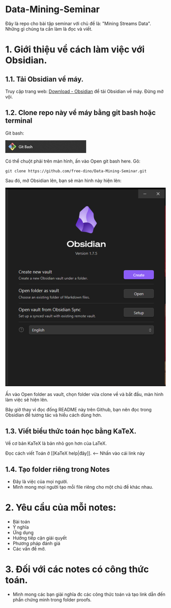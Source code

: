 # Data-Mining-Seminar

Đây là repo cho bài tập seminar với chủ đề là: "Mining Streams Data". Những gì chúng ta cần làm là đọc và viết.

# 1. Giới thiệu về cách làm việc với Obsidian.
## 1.1. Tải Obsidian về máy.
Truy cập trang web: [Download - Obsidian](https://obsidian.md/download) để tải Obsidian về máy. Đừng mở vội.
## 1.2. Clone repo này về máy bằng git bash hoặc terminal

Git bash: 

![Git bash](image/Pasted%20image%2020241108143813.png)

Có thể chuột phải trên màn hình, ấn vào Open git bash here. Gõ:
```
git clone https://github.com/free-dino/Data-Mining-Seminar.git
```

Sau đó, mở Obsidian lên, bạn sẽ màn hình này hiện lên:

![Obsidian](image/Pasted%20image%2020241108145346.png)

Ấn vào Open folder as vault, chọn folder vừa clone về và bắt đầu, màn hình làm việc sẽ hiện lên.

Bây giờ thay vì đọc đống README này trên Github, bạn nên đọc trong Obsidian để tương tác và hiểu cách dùng hơn.

## 1.3. Viết biểu thức toán học bằng KaTeX.

Về cơ bản KaTeX là bản nhỏ gọn hơn của LaTeX.

Đọc cách viết Toán ở [[KaTeX help|đây]]. <-- Nhấn vào cái link này

## 1.4. Tạo folder riêng trong Notes
 - Đây là việc của mọi người.
 - Mình mong mọi người tạo mỗi file riêng cho một chủ đề khác nhau.
# 2. Yêu cầu của mỗi notes:
- Bài toán
- Ý nghĩa
- Ứng dụng
- Hướng tiếp cận giải quyết
- Phương pháp đánh giá
- Các vấn đề mở.
# 3. Đối với các notes có công thức toán.
- Mình mong các bạn giải nghĩa đc các công thức toán và tạo link dẫn đến phần chứng minh trong folder proofs.

